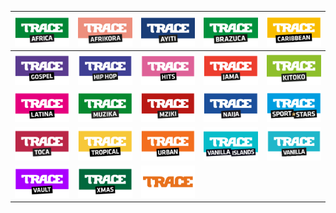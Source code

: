 | ![](https://raw.githubusercontent.com/RevGear/logo/master/International/Trace/Trace-Africa.png) | ![](https://raw.githubusercontent.com/RevGear/logo/master/International/Trace/Trace-Afrikora.png) | ![](https://raw.githubusercontent.com/RevGear/logo/master/International/Trace/Trace-Ayiti.png) | ![](https://raw.githubusercontent.com/RevGear/logo/master/International/Trace/Trace-Brazuca.png) | ![](https://raw.githubusercontent.com/RevGear/logo/master/International/Trace/Trace-Caribbean.png) | 
|:---:|:---:|:---:|:---:|:---:| 
| ![](https://raw.githubusercontent.com/RevGear/logo/master/International/Trace/Trace-Gospel.png) | ![](https://raw.githubusercontent.com/RevGear/logo/master/International/Trace/Trace-Hip-Hop.png) | ![](https://raw.githubusercontent.com/RevGear/logo/master/International/Trace/Trace-Hits.png) | ![](https://raw.githubusercontent.com/RevGear/logo/master/International/Trace/Trace-Jama.png) | ![](https://raw.githubusercontent.com/RevGear/logo/master/International/Trace/Trace-Kitoko.png) | 
| ![](https://raw.githubusercontent.com/RevGear/logo/master/International/Trace/Trace-Latina.png) | ![](https://raw.githubusercontent.com/RevGear/logo/master/International/Trace/Trace-Muzika.png) | ![](https://raw.githubusercontent.com/RevGear/logo/master/International/Trace/Trace-Mziki.png) | ![](https://raw.githubusercontent.com/RevGear/logo/master/International/Trace/Trace-Naija.png) | ![](https://raw.githubusercontent.com/RevGear/logo/master/International/Trace/Trace-Sport-Stars.png) | 
| ![](https://raw.githubusercontent.com/RevGear/logo/master/International/Trace/Trace-Toca.png) | ![](https://raw.githubusercontent.com/RevGear/logo/master/International/Trace/Trace-Tropical.png) | ![](https://raw.githubusercontent.com/RevGear/logo/master/International/Trace/Trace-Urban.png) | ![](https://raw.githubusercontent.com/RevGear/logo/master/International/Trace/Trace-Vanilla-Islands.png) | ![](https://raw.githubusercontent.com/RevGear/logo/master/International/Trace/Trace-Vanilla.png) | 
| ![](https://raw.githubusercontent.com/RevGear/logo/master/International/Trace/Trace-Vault.png) | ![](https://raw.githubusercontent.com/RevGear/logo/master/International/Trace/Trace-Xmas.png) | ![](https://raw.githubusercontent.com/RevGear/logo/master/International/Trace/Trace.png)  | 
